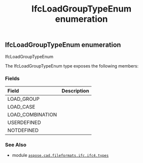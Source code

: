 ﻿---
title: IfcLoadGroupTypeEnum enumeration
second_title: Aspose.CAD for Python via .NET API References
description: 
type: docs
weight: 3020
url: /python-net/aspose.cad.fileformats.ifc.ifc4.types/ifcloadgrouptypeenum/
is_root: false
---

## IfcLoadGroupTypeEnum enumeration

IfcLoadGroupTypeEnum



The IfcLoadGroupTypeEnum type exposes the following members:

### Fields
| Field | Description |
| :- | :- |
| LOAD_GROUP |  |
| LOAD_CASE |  |
| LOAD_COMBINATION |  |
| USERDEFINED |  |
| NOTDEFINED |  |



### See Also
* module [`aspose.cad.fileformats.ifc.ifc4.types`](..)

